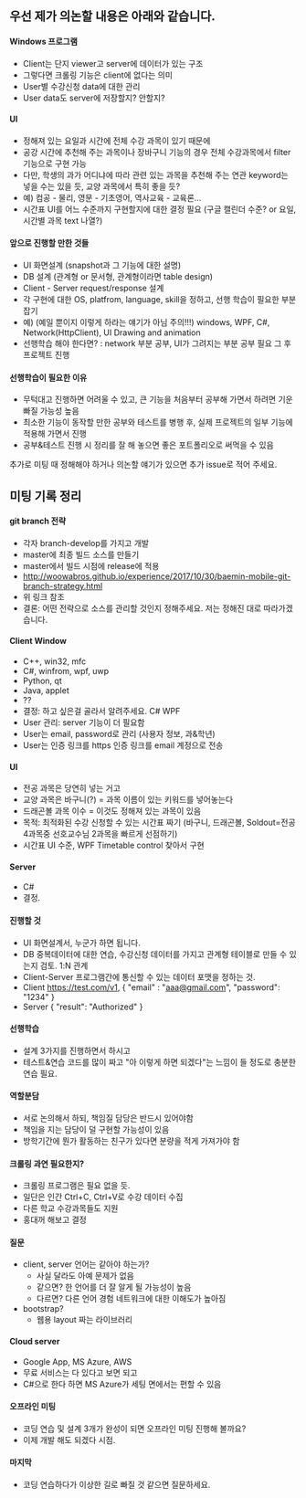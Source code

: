 ## 우선 제가 의논할 내용은 아래와 같습니다.

#### Windows 프로그램

- Client는 단지 viewer고 server에 데이터가 있는 구조
- 그렇다면 크롤링 기능은 client에 없다는 의미
- User별 수강신청 data에 대한 관리
- User data도 server에 저장할지? 안할지?

#### UI

- 정해져 있는 요일과 시간에 전체 수강 과목이 있기 때문에
- 공강 시간에 추천해 주는 과목이나 장바구니 기능의 경우 전체 수강과목에서 filter 기능으로 구현 가능
- 다만, 학생의 과가 어디냐에 따라 관련 있는 과목을 추천해 주는 연관 keyword는 넣을 수는 있을 듯, 교양 과목에서 특히 좋을 듯?
- 예) 컴공 - 물리, 영문 - 기초영어, 역사교육 - 교육론...
- 시간표 UI를 어느 수준까지 구현할지에 대한 결정 필요 (구글 캘린더 수준? or 요일,시간별 과목 text 나열?)

#### 앞으로 진행할 만한 것들

- UI 화면설계 (snapshot과 그 기능에 대한 설명)
- DB 설계 (관계형 or 문서형, 관계형이라면 table design)
- Client - Server request/response 설계
- 각 구현에 대한 OS, platfrom, language, skill을 정하고, 선행 학습이 필요한 부분 잡기
- 예) (예일 뿐이지 이렇게 하라는 얘기가 아님 주의!!!) windows, WPF, C#, Network(HttpClient), UI Drawing and animation
- 선행학습 해야 한다면? : network 부분 공부, UI가 그려지는 부분 공부 필요 그 후 프로젝트 진행

#### 선행학습이 필요한 이유
- 무턱대고 진행하면 어려울 수 있고, 큰 기능을 처음부터 공부해 가면서 하려면 기운 빠질 가능성 높음
- 최소한 기능이 동작할 만한 공부와 테스트를 병행 후, 실제 프로젝트의 일부 기능에 적용해 가면서 진행
- 공부&테스트 진행 시 정리를 잘 해 놓으면 좋은 포트폴리오로 써먹을 수 있음

추가로 미팅 때 정해해야 하거나 의논할 얘기가 있으면 추가 issue로 적어 주세요.

## 미팅 기록 정리

#### git branch 전략

- 각자 branch-develop를 가지고 개발
- master에 최종 빌드 소스를 만들기
- master에서 빌드 시점에 release에 적용
- http://woowabros.github.io/experience/2017/10/30/baemin-mobile-git-branch-strategy.html
- 위 링크 참조
- 결론: 어떤 전략으로 소스를 관리할 것인지 정해주세요. 저는 정해진 대로 따라가겠습니다.

#### Client Window

- C++, win32, mfc
- C#, winfrom, wpf, uwp
- Python, qt
- Java, applet
- ??
- 결정: 하고 싶은걸 골라서 알려주세요. C# WPF
- User 관리: server 기능이 더 필요함
- User는 email, password로 관리 (사용자 정보, 과&학년)
- User는 인증 링크를 https 인증 링크를 email 계정으로 전송

#### UI

- 전공 과목은 당연히 넣는 거고
- 교양 과목은 바구니(?) = 과목 이름이 있는 키워드를 넣어놓는다
- 드래곤볼 과목 이수 = 이것도 정해져 있는 과목이 있음
- 목적: 최적화된 수강 신청할 수 있는 시간표 짜기 (바구니, 드래곤볼, Soldout=전공4과목중 선호교수님 2과목을 빠르게 선점하기)
- 시간표 UI 수준, WPF Timetable control 찾아서 구현

#### Server

- C#
- 결정.

#### 진행할 것

- UI 화면설계서, 누군가 하면 됩니다.
- DB 중복데이터에 대한 연습, 수강신청 데이터를 가지고 관계형 테이블로 만들 수 있는지 검토. 1:N 관계
- Client-Server 프로그램간에 통신할 수 있는 데이터 포맷을 정하는 것.
- Client https://test.com/v1, { "email" : "aaa@gmail.com", "password": "1234" }
- Server { "result": "Authorized" }

#### 선행학습

- 설계 3가지를 진행하면서 하시고
- 테스트&연습 코드를 많이 짜고 "아 이렇게 하면 되겠다"는 느낌이 들 정도로 충분한 연습 필요.

#### 역할분담

- 서로 논의해서 하되, 책임질 담당은 반드시 있어야함
- 책임을 지는 담당이 덜 구현할 가능성이 있음
- 방학기간에 뭔가 활동하는 친구가 있다면 분량을 적게 가져가야 함

#### 크롤링 과연 필요한지?

- 크롤링 프로그램은 필요 없을 듯.
- 일단은 인간 Ctrl+C, Ctrl+V로 수강 데이터 수집
- 다른 학교 수강과목들도 지원
- 홍대꺼 해보고 결정

#### 질문

- client, server 언어는 같아야 하는가?
    - 사실 달라도 아예 문제가 없음
    - 같으면? 한 언어를 더 잘 알게 될 가능성이 높음
    - 다르면? 다른 언어 경험 네트워크에 대한 이해도가 높아짐
- bootstrap?
    - 웹용 layout 짜는 라이브러리

#### Cloud server

- Google App, MS Azure, AWS
- 무료 서비스는 다 있다고 보면 되고
- C#으로 한다 하면 MS Azure가 세팅 면에서는 편할 수 있음

#### 오프라인 미팅

- 코딩 연습 및 설계 3개가 완성이 되면 오프라인 미팅 진행해 볼까요?
- 이제 개발 해도 되겠다 시점.

#### 마지막

- 코딩 연습하다가 이상한 길로 빠질 것 같으면 질문하세요.